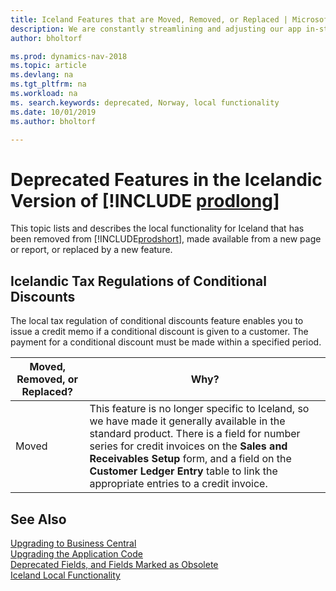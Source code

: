 ```yaml
---
title: Iceland Features that are Moved, Removed, or Replaced | Microsoft Docs
description: We are constantly streamlining and adjusting our app in-step with market developments. Read about the features for Iceland that we have moved, removed, or replaced.
author: bholtorf

ms.prod: dynamics-nav-2018
ms.topic: article
ms.devlang: na
ms.tgt_pltfrm: na
ms.workload: na
ms. search.keywords: deprecated, Norway, local functionality
ms.date: 10/01/2019
ms.author: bholtorf

---
```


# Deprecated Features in the Icelandic Version of [!INCLUDE [prodlong](../developer/includes/prodlong.md)]
This topic lists and describes the local functionality for Iceland that has been removed from [!INCLUDE[prodshort](../developer/includes/prodshort.md)], made available from a new page or report, or replaced by a new feature.

## Icelandic Tax Regulations of Conditional Discounts
The local tax regulation of conditional discounts feature enables you to issue a credit memo if a conditional discount is given to a customer. The payment for a conditional discount must be made within a specified period.

|Moved, Removed, or Replaced?|Why?|
|----|----|
|Moved| This feature is no longer specific to Iceland, so we have made it generally available in the standard product. There is a field for number series for credit invoices on the **Sales and Receivables Setup** form, and a field on the **Customer Ledger Entry** table to link the appropriate entries to a credit invoice. |

## See Also
[Upgrading to Business Central](upgrading-to-business-central.md)  
[Upgrading the Application Code](upgrading-the-application-code.md)  
[Deprecated Fields, and Fields Marked as Obsolete](deprecated-fields.md)  
[Iceland Local Functionality](/dynamics365/business-central/LocalFunctionality/Iceland/iceland-local-functionality)  
